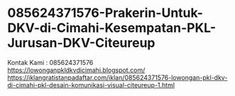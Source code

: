 # 085624371576-Prakerin-Untuk-DKV-di-Cimahi-Kesempatan-PKL-Jurusan-DKV-Citeureup
Kontak Kami : 085624371576  https://lowonganpkldkvdicimahi.blogspot.com/  https://iklangratistanpadaftar.com/iklan/085624371576-lowongan-pkl-dkv-di-cimahi-pkl-desain-komunikasi-visual-citeureup-1.html
